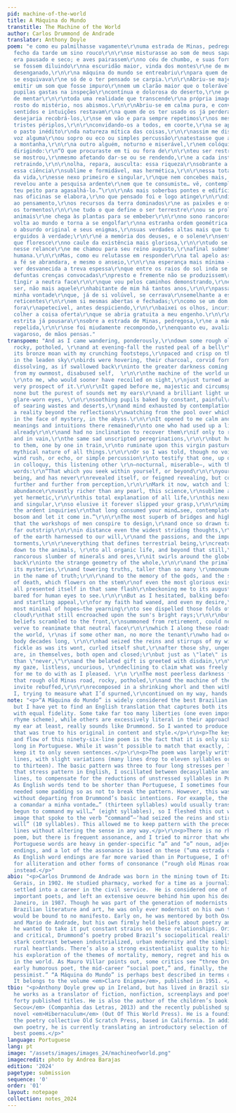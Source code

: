 ```yaml
---
pid: machine-of-the-world
title: A Máquina do Mundo
transtitle: The Machine of the World
author: Carlos Drummond de Andrade
translator: Anthony Doyle
poem: "e como eu palmilhasse vagamente\r\numa estrada de Minas, pedregosa,\r\ne no
  fecho da tarde um sino rouco\r\n\r\nse misturasse ao som de meus sapatos\r\nque
  era pausado e seco; e aves pairassem\r\nno céu de chumbo, e suas formas pretas\r\n\r\nlentamente
  se fossem diluindo\r\nna escuridão maior, vinda dos montes\r\ne de meu próprio ser
  desenganado,\r\n\r\na máquina do mundo se entreabriu\r\npara quem de a romper já
  se esquivava\r\ne só de o ter pensado se carpia.\r\n\r\nAbriu-se majestosa e circunspecta,\r\nsem
  emitir um som que fosse impuro\r\nnem um clarão maior que o tolerável\r\n\r\npelas
  pupilas gastas na inspeção\r\ncontínua e dolorosa do deserto,\r\ne pela mente exausta
  de mentar\r\n\r\ntoda uma realidade que transcende\r\na própria imagem sua debuxada\r\nno
  rosto do mistério, nos abismos.\r\n\r\nAbriu-se em calma pura, e convidando\r\nquantos
  sentidos e intuições restavam\r\na quem de os ter usado os já perdera\r\n\r\ne nem
  desejaria recobrá-los,\r\nse em vão e para sempre repetimos\r\nos mesmos sem roteiro
  tristes périplos,\r\n\r\nconvidando-os a todos, em coorte,\r\na se aplicarem sobre
  o pasto inédito\r\nda natureza mítica das coisas,\r\n\r\nassim me disse, embora
  voz alguma\r\nou sopro ou eco ou simples percussão\r\natestasse que alguém, sobre
  a montanha,\r\n\r\na outro alguém, noturno e miserável,\r\nem colóquio se estava
  dirigindo:\r\n“O que procuraste em ti ou fora de\r\n\r\nteu ser restrito e nunca
  se mostrou,\r\nmesmo afetando dar-se ou se rendendo,\r\ne a cada instante mais se
  retraindo,\r\n\r\nolha, repara, ausculta: essa riqueza\r\nsobrante a toda pérola,
  essa ciência\r\nsublime e formidável, mas hermética,\r\n\r\nessa total explicação
  da vida,\r\nesse nexo primeiro e singular,\r\nque nem concebes mais, pois tão esquivo\r\n\r\nse
  revelou ante a pesquisa ardente\r\nem que te consumiste… vê, contempla,\r\nabre
  teu peito para agasalhá-lo.”\r\n\r\nAs mais soberbas pontes e edifícios,\r\no que
  nas oficinas se elabora,\r\no que pensado foi e logo atinge\r\n\r\ndistância superior
  ao pensamento,\r\nos recursos da terra dominados\r\ne as paixões e os impulsos e
  os tormentos\r\n\r\ne tudo o que define o ser terrestre\r\nou se prolonga até nos
  animais\r\ne chega às plantas para se embeber\r\n\r\nno sono rancoroso dos minérios,\r\ndá
  volta ao mundo e torna a se engolfar\r\nna estranha ordem geométrica de tudo,\r\n\r\ne
  o absurdo original e seus enigmas,\r\nsuas verdades altas mais que tantos\r\nmonumentos
  erguidos à verdade;\r\n\r\né a memória dos deuses, e o solene\r\nsentimento da morte,
  que floresce\r\nno caule da existência mais gloriosa,\r\n\r\ntudo se apresentou
  nesse relance\r\ne me chamou para seu reino augusto,\r\nafinal submetido à vista
  humana.\r\n\r\nMas, como eu relutasse em responder\r\na tal apelo assim maravilhoso,\r\npois
  a fé se abrandara, e mesmo o anseio,\r\n\r\na esperança mais mínima — esse anelo\r\nde
  ver desvanecida a treva espessa\r\nque entre os raios do sol inda se filtra;\r\n\r\ncomo
  defuntas crenças convocadas\r\npresto e fremente não se produzissem\r\na de novo
  tingir a neutra face\r\n\r\nque vou pelos caminhos demonstrando,\r\ne como se outro
  ser, não mais aquele\r\nhabitante de mim há tantos anos,\r\n\r\npassasse a comandar
  minha vontade\r\nque, já de si volúvel, se cerrava\r\nsemelhante a essas flores
  reticentes\r\n\r\nem si mesmas abertas e fechadas;\r\ncomo se um dom tardio já não
  fora\r\napetecível, antes despiciendo,\r\n\r\nbaixei os olhos, incurioso, lasso,\r\ndesdenhando
  colher a coisa oferta\r\nque se abria gratuita a meu engenho.\r\n\r\nA treva mais
  estrita já pousara\r\nsobre a estrada de Minas, pedregosa,\r\ne a máquina do mundo,
  repelida,\r\n\r\nse foi miudamente recompondo,\r\nenquanto eu, avaliando o que perdera,\r\nseguia
  vagaroso, de mãos pensas."
transpoem: "And as I came wandering, ponderously,\r\ndown some rough old Minas road,
  rocky, potholed, \r\nand at evening-fall the rusted peal of a bell\r\n\r\nmixed
  its bronze moan with my crunching footsteps,\r\npaced and crisp on the stones; and
  in the leaden sky\r\nbirds were hovering, their charcoal, corvid forms\r\n\r\nslowly
  dissolving, as if swallowed back\r\ninto the greater darkness coming off the mountains\r\nand
  from my ownmost, disabused self,  \r\n\r\nthe machine of the world unveiled itself
  \r\nto me, who would sooner have recoiled on sight,\r\njust turned and ran at the
  very prospect of it.\r\n\r\nIt gaped before me, majestic and circumspect,\r\nand
  none but the purest of sounds met my ears\r\nand a brilliant light unburdened my
  glare-worn eyes, \r\n\r\nsoothing pupils baked by constant, painful\r\ninspection
  of searing wastes and deserts,\r\nand mind exhausted by contemplations\r\n\r\nof
  a reality beyond the reflections\r\nwatching from the pool over which it leans,\r\nlost
  in the face of mystery, in the abyss.\r\n\r\nIt opened to me calm and pure, inviting\r\nwhat
  meanings and intuitions there remained\r\nto one who had used up a life’s-worth
  already\r\n\r\nand had no inclination to recover them\r\nif only to retread, forever
  and in vain,\r\nthe same sad unscripted peregrinations,\r\n\r\nbut here it beckoned
  to them, one by one in train,\r\nto ruminate upon this virgin pasture\r\nof the
  mythical nature of all things.\r\n\r\nOr so I was told, though no voice was heard,\r\nor
  wind rush, or echo, or simple percussion\r\nto testify that one, up on the mountainside,\r\n\r\naddressed,
  in colloquy, this listening other \r\n—nocturnal, miserable—, with these uttered
  words:\r\n“That which you seek within yourself, or beyond\r\n\r\nyour own restricted
  being, and has never\r\nrevealed itself, or feigned revealing, but coyly\r\nwithdraws
  further and further from perception,\r\n\r\nMark it now, watch and listen: this
  abundance\r\nvastly richer than any pearl, this science,\r\nsublime and formidable,
  yet hermetic,\r\n\r\nthis total explanation of all life,\r\nthis nexus, primordial
  and singular,\r\nso elusive it forever slipped your grasp,\r\n\r\nimpenetrable to
  the ardent inquiries\r\nthat long consumed your mind…see, contemplate,\r\nopen your
  bosom and let it come in.”\r\n\r\nThe most superb of bridges and high-rise towers,\r\nall
  that the workshops of men conspire to design,\r\nand once so drawn take form and
  far outstrip\r\n\r\nin distance even the widest striding thoughts,\r\nthe resources
  of the earth harnessed to our will,\r\nand the passions, and the impulses, the endless
  torments,\r\n\r\neverything that defines terrestrial being,\r\ncreaturely being,
  down to the animals, \r\nto all organic life, and beyond that still,\r\n\r\nto the
  rancorous slumber of minerals and ores,\r\nit swirls around the globe and is swallowed
  back\r\ninto the strange geometry of the whole,\r\n\r\nand the primal absurdity,
  its mysteries,\r\nand towering truths, taller than so many \r\nmonuments erected
  in the name of truth;\r\n\r\nand to the memory of the gods, and the solemn\r\nsentiment
  of death, which flowers on the stem\r\nof even the most glorious existence,\r\n\r\nit
  all presented itself in that same flash\r\nbeckoning me to its august kingdom,\r\nfinally
  bared for human eyes to see.\r\n\r\nBut as I hesitated, balking before\r\nthat miraculous
  and startling appeal,\r\nfor my faith had waned, and even my desire,\r\n\r\nthe
  most minimal of hopes—the yearning\r\nto see dispelled those folds of blackened
  cloud\r\nthat still encroached upon the sun's bright rays;\r\n\r\nbut as moribund
  beliefs scrambled to the front,\r\nsummoned from retirement, could not muster\r\nsufficient
  verve to reanimate that neutral face\r\n\r\nwhich I along these roads have shown
  the world, \r\nas if some other man, no more the tenant\r\nwho had occupied this
  body decades long, \r\n\r\nhad seized the reins and stirrups of my will,\r\nwhich,
  fickle as was its wont, curled itself shut,\r\nafter those shy, ungenerous flowers\r\n\r\nthat
  are, in themselves, both open and closed;\r\nbut just as \"late\" is often worse
  than \"never,\"\r\nand the belated gift is greeted with disdain,\r\n\r\nI lowered
  my gaze, listless, uncurious, \r\ndeclining to claim what was freely given,\r\nthere
  for me to do with as I pleased. \r\n \r\nThe most peerless darkness fast descended\r\nupon
  that rough old Minas road, rocky, potholed,\r\nand the machine of the world, its
  invite rebuffed,\r\n\r\nrecomposed in a shrinking whorl and then withdrew,\r\nas
  I, trying to measure what I’d spurned,\r\ncontinued on my way, hands wrung empty.\r\n"
note: "<p>“A Máquina do Mundo” is widely considered the best Brazilian poem ever written,
  but I have yet to find an English translation that captures both its style and content
  with equal fidelity. Some take far too many liberties (one even imposes a non-existent
  rhyme scheme), while others are excessively literal in their approach. None, to
  my ear at least, really sounds like Drummond. So I wanted to produce a translation
  that was true to his original in content and style.</p>\r\n<p>The key to the pace
  and flow of this ninety-six-line poem is the fact that it is only six sentences
  long in Portuguese. While it wasn’t possible to match that exactly, I was able to
  keep it to only seven sentences.</p>\r\n<p>The poem was largely written in dodecasyllabic
  lines, with slight variations (many lines drop to eleven syllables or overshoot
  to thirteen). The basic pattern was three to four long stresses per line. To capture
  that stress pattern in English, I oscillated between decasyllable and dodecasyllable
  lines, to compensate for the reductions of unstressed syllables in Portuguese. 
  As English words tend to be shorter than Portuguese, I sometimes found that lines
  needed some padding so as not to break the pattern. However, this was always done
  without departing from Drummond’s basic intentions. For example, the line “passasse
  a comandar a minha vontade…” (thirteen syllables) would usually translate as “had
  begun to command my will…” (eight syllables), so I fleshed this out with a horse-riding
  image that spoke to the verb “command”—‘had seized the reins and stirrups of my
  will” (10 syllables). This allowed me to keep pattern with the preceding and following
  lines without altering the sense in any way.</p>\r\n<p>There is no rhyme in the
  poem, but there is frequent assonance, and I tried to mirror that where possible.
  Portuguese words are heavy in gender-specific “a” and “o” noun, adjective and participle
  endings, and a lot of the assonance is based on these (“uma estrada de Minas, pedregosa”).
  As English word endings are far more varied than in Portuguese, I often had to opt
  for alliteration and other forms of consonance (“rough old Minas road, rocky, potholed”)
  instead.</p>"
abio: "<p>Carlos Drummond de Andrade was born in the mining town of Itabira, Minas
  Gerais, in 1902. He studied pharmacy, worked for a time as a journalist, and finally
  settled into a career in the civil service.  He is considered one of Brazil’s most
  important poets, and left an extensive oeuvre behind him upon his death in Rio de
  Janeiro, in 1987. Though he was part of the generation of modernists that transformed
  Brazilian literature and art, he was only ever modernist on his own terms, and he
  would be bound to no manifesto. Early on, he was mentored by both Oswald de Andrade
  and Mario de Andrade, but his own firmly held beliefs about poetry and the directions
  he wanted to take it put constant strains on these relationships. Original, mischievous,
  and critical, Drummond’s poetry probed Brazil’s sociopolitical reality and the often
  stark contrast between industrialized, urban modernity and the simplicity of the
  rural heartlands. There’s also a strong existentialist quality to his work, with
  his exploration of the themes of mortality, memory, regret and his own awkwardness
  in the world. As Mauro Villar points out, some critics see “three Drummonds”: the
  early humorous poet, the mid-career “social poet,” and, finally, the “semiclassical
  pessimist.” “A Máquina do Mundo” is perhaps best described in terms of the latter.
  It belongs to the volume <em>Claro Enigma</em>, published in 1951. </p>"
tbio: "<p>Anthony Doyle grew up in Ireland, but has lived in Brazil since 2000, where
  he works as a translator of fiction, nonfiction, screenplays and poetry, with over
  forty published titles. He is also the author of the children’s book <em>O Lago
  Secou</em> (Companhia das Letras, 2013) and the recently published speculative-fiction
  novel <em>Hibernaculum</em> (Out Of This World Press). He is a founding member of
  the poetry collective Old Scratch Press, based in California. In addition to his
  own poetry, he is currently translating an introductory selection of Drummond’s
  best poems.</p>"
language: Portuguese
lang: pt
image: "/assets/images/images_24/machineofworld.png"
imagecredit: photo by Andrea Barajas
edition: '2024'
pagetype: submission
sequence: '0'
order: '01'
layout: notepage
collection: notes_2024
---
```

